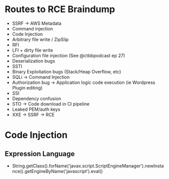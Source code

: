 # Routes to RCE Braindump
* SSRF -> AWS Metadata
* Command injection 
* Code Injection
* Arbitrary file write / ZipSlip
* RFI
* LFI + dirty file write
* Configuration file injection (See @ctbbpodcast ep 27)
* Deserialization bugs
* SSTI
* Binary Exploitation bugs (Stack/Heap Overflow, etc)
* SQLi -> Command Injection
* Authorization bug -> Application logic code execution (ie Wordpress Plugin editing)
* SSI
* Dependency confusion
* STO -> Code download in CI pipeline
* Leaked PEM/auth keys
* XXE -> SSRF -> RCE

# Code Injection
## Expression Language
- String.getClass().forName('javax.script.ScriptEngineManager').newInstance().getEngineByName('javascript').eval()

